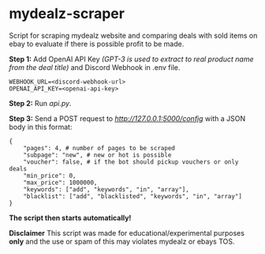# mydealz-scraper
 Script for scraping mydealz website and comparing deals with sold items on ebay to evaluate if there is possible profit to be made.

**Step 1:**
Add OpenAI API Key *(GPT-3 is used to extract to real product name from the deal title)* and Discord Webhook in .env file.
```
WEBHOOK_URL=<discord-webhook-url>
OPENAI_API_KEY=<openai-api-key>
```
**Step 2:**
Run *api.py*.

**Step 3:**
Send a POST request to *http://127.0.0.1:5000/config* with a JSON body in this format:
```
{
    "pages": 4, # number of pages to be scraped
    "subpage": "new", # new or hot is possible
    "voucher": false, # if the bot should pickup vouchers or only deals
    "min_price": 0,
    "max_price": 1000000,
    "keywords": ["add", "keywords", "in", "array"],
    "blacklist": ["add", "blacklisted", "keywords", "in", "array"]
}
```
**The script then starts automatically!**

**Disclaimer**
This script was made for educational/experimental purposes **only** and the use or spam of this may violates mydealz or ebays TOS.